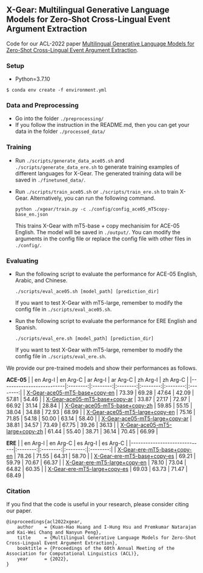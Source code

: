 ## X-Gear: Multilingual Generative Language Models for Zero-Shot Cross-Lingual Event Argument Extraction

Code for our ACL-2022 paper [Multilingual Generative Language Models for Zero-Shot Cross-Lingual Event Argument Extraction](https://arxiv.org/abs/2203.08308).


### Setup 

  - Python=3.7.10
  ```
  $ conda env create -f environment.yml
  ```

### Data and Preprocessing

- Go into the folder `./preprocessing/`
- If you follow the instruction in the README.md, then you can get your data in the folder `./processed_data/`

### Training

- Run `./scripts/generate_data_ace05.sh` and `./scripts/generate_data_ere.sh` to generate training examples of different languages for X-Gear. 
  The generated training data will be saved in `./finetuned_data/`.
- Run `./scripts/train_ace05.sh` or `./scripts/train_ere.sh` to train X-Gear. Alternatively, you can run the following command.

  ```
  python ./xgear/train.py -c ./config/config_ace05_mT5copy-base_en.json
  ```
  
  This trains X-Gear with mT5-base + copy mechanisim for ACE-05 English. The model will be saved in `./output/`.
  You can modify the arguments in the config file or replace the config file with other files in `./config/`.
  
### Evaluating

- Run the following script to evaluate the performance for ACE-05 English, Arabic, and Chinese.

  ```
  ./scripts/eval_ace05.sh [model_path] [prediction_dir]
  ```
  
  If you want to test X-Gear with mT5-large, remember to modify the config file in `./scripts/eval_ace05.sh`.
  
- Run the following script to evaluate the performance for ERE English and Spanish.

  ```
  ./scripts/eval_ere.sh [model_path] [prediction_dir]
  ```
  
  If you want to test X-Gear with mT5-large, remember to modify the config file in `./scripts/eval_ere.sh`.
  
We provide our pre-trained models and show their performances as follows.

**ACE-05**
|                          | en Arg-I | en Arg-C | ar Arg-I | ar Arg-C | zh Arg-I | zh Arg-C |
|--------------------------|:--------:|:--------:|:--------:|:--------:|:--------:|:--------:|
| [X-Gear-ace05-mT5-base+copy-en](https://drive.google.com/file/d/1TyPlEc3nvbnU3Qj5IC_osyIXTGdK8Gkc/view?usp=sharing)  |   73.39  |   69.28  |   47.64  |   42.09  |   57.81  |   54.46  |
| [X-Gear-ace05-mT5-base+copy-ar](https://drive.google.com/file/d/15uDCNTdN_jXa51vxnJ6XGVpDLzvhBGmJ/view?usp=sharing)  |   33.87  |   27.17  |   72.97  |   66.92  |   31.14  |   28.84  |
| [X-Gear-ace05-mT5-base+copy-zh](https://drive.google.com/file/d/1o9OUKi6VWj1isxXHIQd6d9RGdhKLtklI/view?usp=sharing)  |   59.85  |   55.15  |   38.04  |   34.88  |   72.93  |   68.99  |
| [X-Gear-ace05-mT5-large+copy-en](https://drive.google.com/file/d/1690108Q-7P4F0Q_LUk3uH4nhwCoKtKlP/view?usp=sharing) |   75.16  |   71.85  |   54.18  |   50.00  |   63.14  |   58.40  |
| [X-Gear-ace05-mT5-large+copy-ar](https://drive.google.com/file/d/1U8b4Yhqbmw_T763q_09TEO5jRZftffnm/view?usp=sharing) |   38.81  |   34.57  |   73.49  |   67.75  |   39.26  |   36.13  |
| [X-Gear-ace05-mT5-large+copy-zh](https://drive.google.com/file/d/1NX1IIyWYqZNPRm1u2qum70MEpXhiqifZ/view?usp=sharing) |   61.44  |   55.40  |   38.71  |   36.14  |   70.45  |   66.99  |

**ERE**
|                              | en Arg-I | en Arg-C | es Arg-I | es Arg-C |
|------------------------------|:--------:|:--------:|:--------:|:--------:|
| [X-Gear-ere-mT5-base+copy-en](https://drive.google.com/file/d/1Wfl4AZHeI7YQaqZfg3PQcim17bpbU8l9/view?usp=sharing)  |   78.26  |   71.55  |   64.31  |   58.70  |
| [X-Gear-ere-mT5-base+copy-es](https://drive.google.com/file/d/1xKDMha62bdg5ZNol3UrTEEMqLXlG96CF/view?usp=sharing)  |   69.21  |   59.79  |   70.67  |   66.37  |
| [X-Gear-ere-mT5-large+copy-en](https://drive.google.com/file/d/1E2u5dHyF5s9tGF1vD47L3MJEkhnxkVUa/view?usp=sharing) |   78.10  |   73.04  |   64.82  |   60.35  |
| [X-Gear-ere-mT5-large+copy-es](https://drive.google.com/file/d/1X_LfrPsf6Ysy7T7WTcIbACWUTrxPuqHQ/view?usp=sharing) |   69.03  |   63.73  |   71.47  |   68.49  |

### Citation

If you find that the code is useful in your research, please consider citing our paper.

    @inproceedings{acl2022xgear,
        author    = {Kuan-Hao Huang and I-Hung Hsu and Premkumar Natarajan and Kai-Wei Chang and Nanyun Peng},
        title     = {Multilingual Generative Language Models for Zero-Shot Cross-Lingual Event Argument Extraction},
        booktitle = {Proceedings of the 60th Annual Meeting of the Association for Computational Linguistics (ACL)},
        year      = {2022},
    }
